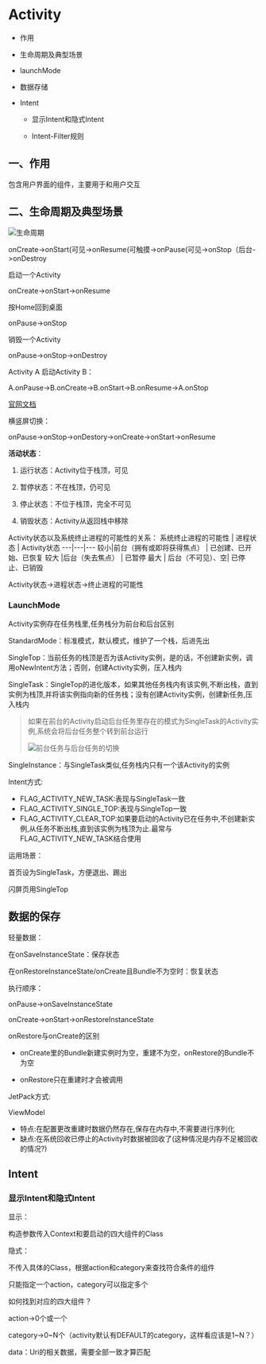 # Activity

- 作用

- 生命周期及典型场景

- launchMode

- 数据存储

- Intent

  - 显示Intent和隐式Intent

  - Intent-Filter规则

## 一、作用

包含用户界面的组件，主要用于和用户交互

## 二、生命周期及典型场景

![生命周期](https://developer.android.com/guide/components/images/activity_lifecycle.png)

onCreate->onStart(可见->onResume(可触摸->onPause(可见->onStop（后台->onDestroy

启动一个Activity

onCreate->onStart->onResume

按Home回到桌面

onPause->onStop

销毁一个Activity

onPause->onStop->onDestroy

Activity A 启动Activity B：

A.onPause->B.onCreate->B.onStart->B.onResume->A.onStop

[官网文档](https://developer.android.com/guide/components/activities/activity-lifecycle#onresume)

横竖屏切换：

onPause->onStop->onDestory->onCreate->onStart->onResume

**活动状态**：

1. 运行状态：Activity位于栈顶，可见

2. 暂停状态：不在栈顶，仍可见

3. 停止状态：不位于栈顶，完全不可见

4. 销毁状态：Activity从返回栈中移除

Activity状态以及系统终止进程的可能性的关系：
系统终止进程的可能性 | 进程状态 | Activity状态
---|---|---
较小|前台（拥有或即将获得焦点） | 已创建、已开始、已恢复
较大 |后台（失去焦点） | 已暂停
最大 | 后台（不可见）、空| 已停止、已销毁

Activity状态->进程状态->终止进程的可能性

### LaunchMode

Activity实例存在任务栈里,任务栈分为前台和后台区别

StandardMode：标准模式，默认模式，维护了一个栈，后进先出

SingleTop：当前任务的栈顶是否为该Activity实例，是的话，不创建新实例，调用oNewIntent方法；否则，创建Activity实例，压入栈内

SingleTask：SingleTop的进化版本，如果其他任务栈内有该实例,不断出栈，直到实例为栈顶,并将该实例指向新的任务栈；没有创建Activity实例，创建新任务,压入栈内

> 如果在前台的Activity启动后台任务里存在的模式为SingleTask的Activity实例,系统会将后台任务整个转到前台运行
>
> ![前台任务与后台任务的切换](https://developer.android.com/images/fundamentals/diagram_backstack_singletask_multiactivity.png)

SingleInstance：与SingleTask类似,任务栈内只有一个该Activity的实例

Intent方式:

- FLAG_ACTIVITY_NEW_TASK:表现与SingleTask一致
- FLAG_ACTIVITY_SINGLE_TOP:表现与SingleTop一致
- FLAG_ACTIVITY_CLEAR_TOP:如果要启动的Activity已在任务中,不创建新实例,从任务不断出栈,直到该实例为栈顶为止.最常与FLAG_ACTIVITY_NEW_TASK结合使用

运用场景：

首页设为SingleTask，方便退出、踢出

闪屏页用SingleTop

## 数据的保存

轻量数据：

在onSaveInstanceState：保存状态

在onRestoreInstanceState/onCreate且Bundle不为空时：恢复状态

执行顺序：

onPause->onSaveInstanceState

onCreate->onStart->onRestoreInstanceState

onRestore与onCreate的区别

- onCreate里的Bundle新建实例时为空，重建不为空，onRestore的Bundle不为空

- onRestore只在重建时才会被调用

JetPack方式:

ViewModel

- 特点:在配置更改重建时数据仍然存在,保存在内存中,不需要进行序列化
- 缺点:在系统回收已停止的Activity时数据被回收了(这种情况是内存不足被回收的情况?)

## Intent

### 显示Intent和隐式Intent

显示：

构造参数传入Context和要启动的四大组件的Class

隐式：

不传入具体的Class，根据action和category来查找符合条件的组件

只能指定一个action，category可以指定多个

如何找到对应的四大组件？

action->0个或一个

category->0~N个（activity默认有DEFAULT的category，这样看应该是1~N？）

data：Uri的相关数据，需要全部一致才算匹配